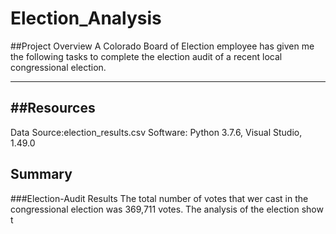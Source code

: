 # Election_Analysis
##Project Overview
A  Colorado Board of Election employee has given me the following tasks to complete the election audit of a recent local congressional election.

---
##Resources
---
Data Source:election_results.csv
Software: Python 3.7.6, Visual Studio, 1.49.0
## Summary
###Election-Audit Results
The total number of votes that wer cast in the congressional election was 369,711 votes.
The analysis of the election show t
